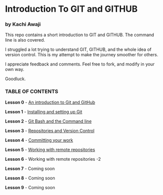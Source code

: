 # Introduction To GIT and GITHUB
### by Kachi Awaji

This repo contains a short introduction to GIT and GITHUB. The command line is also covered. 

I struggled a lot trying to understand GIT, GITHUB, and the whole idea of version control. This is my attempt to make the journey smoother for others. 

I appreciate feedback and comments. Feel free to fork, and modify in your own way.

Goodluck.

### TABLE OF CONTENTS
 **Lesson 0** - [An introduction to Git and GitHub](https://github.com/Kachi-Awaji/GIT-intro/blob/master/Lesson-0.md)

 **Lesson 1** - [Installing and setting up Git](https://github.com/Kachi-Awaji/GIT-intro/blob/master/Lesson-1.md)

 **Lesson 2** - [Git Bash and the Command line](https://github.com/Kachi-Awaji/GIT-intro/blob/master/Lesson-2.md)

 **Lesson 3** - [Repositories and Version Control](https://github.com/Kachi-Awaji/GIT-intro/blob/master/Lesson-3.md)

 **Lesson 4** - [Committing your work](https://github.com/Kachi-Awaji/GIT-intro/blob/master/Lesson-4.md)

 **Lesson 5** - [Working with remote repositories](https://github.com/Kachi-Awaji/GIT-intro/blob/master/Lesson-5.md)

 **Lesson 6** - Working with remote repositories -2 

 **Lesson 7** - Coming soon 

 **Lesson 8** - Coming soon 

 **Lesson 9** - Coming soon 
